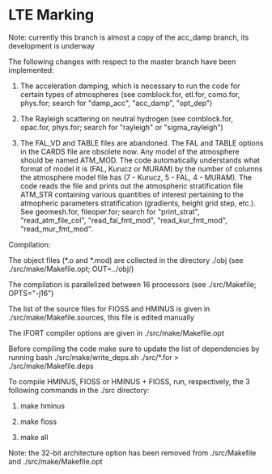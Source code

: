 # LTE Marking

Note: currently this branch is almost a copy of the acc_damp branch, its development is underway

The following changes with respect to the master branch have been implemented:

1. The acceleration damping, which is necessary to run the code for certain types of atmospheres (see comblock.for, etl.for, como.for, phys.for; search for
   "damp_acc", "acc_damp", "opt_dep")

2. The Rayleigh scattering on neutral hydrogen (see comblock.for, opac.for, phys.for; search for "rayleigh" or "sigma_rayleigh")

3. The FAL_VD and TABLE files are abandoned. The FAL and TABLE options in the CARDS file are obsolete now. Any model of the atmosphere should be named ATM_MOD.
   The code automatically understands what format of model it is (FAL, Kurucz or MURAM) by the number of columns the atmosphere model file has
   (7 - Kurucz, 5 - FAL, 4 - MURAM). The code reads the file and prints out the atmospheric stratification file ATM_STR containing various quantities of interest
   pertaining to the atmopheric parameters stratification (gradients, height grid step, etc.).
   See geomesh.for, fileoper.for; search for "print_strat", "read_atm_file_col", "read_fal_fmt_mod", "read_kur_fmt_mod", "read_mur_fmt_mod".

Compilation:

The object files (*.o and *.mod) are collected in the directory ./obj (see ./src/make/Makefile.opt; OUT=../obj/)

The compilation is parallelized between 16 processors (see ./src/Makefile; OPTS="-j16")

The list of the source files for FIOSS and HMINUS is given in ./src/make/Makefile.sources, this file is edited manually

The IFORT compiler options are given in ./src/make/Makefile.opt

Before compiling the code make sure to update the list of dependencies by running bash ./src/make/write_deps.sh ./src/*.for > ./src/make/Makefile.deps

To compile HMINUS, FIOSS or HMINUS + FIOSS, run, respectively, the 3 following commands in the ./src directory:

1. make hminus

2. make fioss

3. make all

Note: the 32-bit architecture option has been removed from ./src/Makefile and ./src/make/Makefile.opt
